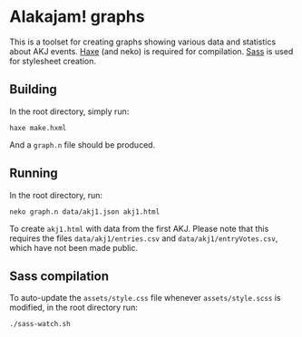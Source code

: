 # Alakajam! graphs #

This is a toolset for creating graphs showing various data and statistics about AKJ events. [Haxe](http://www.haxe.org/) (and neko) is required for compilation. [Sass](http://sass-lang.com/) is used for stylesheet creation.

## Building ##

In the root directory, simply run:

    haxe make.hxml

And a `graph.n` file should be produced.

## Running ##

In the root directory, run:

    neko graph.n data/akj1.json akj1.html

To create `akj1.html` with data from the first AKJ. Please note that this requires the files `data/akj1/entries.csv` and `data/akj1/entryVotes.csv`, which have not been made public.

## Sass compilation ##

To auto-update the `assets/style.css` file whenever `assets/style.scss` is modified, in the root directory run:

    ./sass-watch.sh
